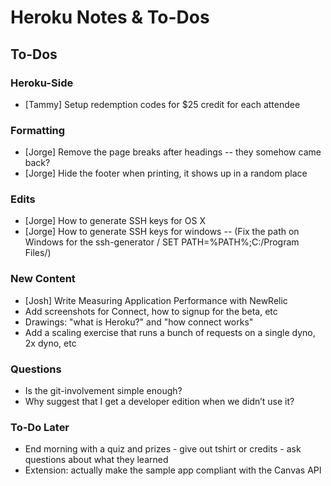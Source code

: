 # Heroku Notes & To-Dos

## To-Dos

### Heroku-Side

* [Tammy] Setup redemption codes for $25 credit for each attendee

### Formatting

* [Jorge] Remove the page breaks after headings -- they somehow came back?
* [Jorge] Hide the footer when printing, it shows up in a random place

### Edits

* [Jorge] How to generate SSH keys for OS X
* [Jorge] How to generate SSH keys for windows -- (Fix the path on Windows for the ssh-generator / SET PATH=%PATH%;C:/Program Files/)

### New Content

* [Josh] Write Measuring Application Performance with NewRelic
* Add screenshots for Connect, how to signup for the beta, etc
* Drawings: "what is Heroku?" and "how connect works"
* Add a scaling exercise that runs a bunch of requests on a single dyno, 2x dyno, etc

### Questions

* Is the git-involvement simple enough?
* Why suggest that I get a developer edition when we didn’t use it?

### To-Do Later

* End morning with a quiz and prizes - give out tshirt or credits - ask questions about what they learned
* Extension: actually make the sample app compliant with the Canvas API
